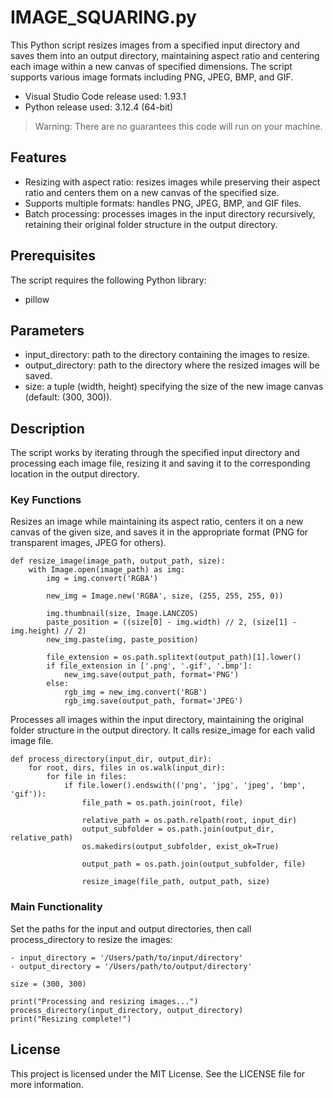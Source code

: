 # IMAGE_SQUARING.py
This Python script resizes images from a specified input directory and saves them into an output directory, maintaining aspect ratio and centering each image within a new canvas of specified dimensions. The script supports various image formats including PNG, JPEG, BMP, and GIF.

- Visual Studio Code release used: 1.93.1
- Python release used: 3.12.4 (64-bit)
> Warning: There are no guarantees this code will run on your machine.

## Features
- Resizing with aspect ratio: resizes images while preserving their aspect ratio and centers them on a new canvas of the specified size.
- Supports multiple formats: handles PNG, JPEG, BMP, and GIF files.
- Batch processing: processes images in the input directory recursively, retaining their original folder structure in the output directory.

## Prerequisites
The script requires the following Python library:
- pillow

## Parameters
- input_directory: path to the directory containing the images to resize.
- output_directory: path to the directory where the resized images will be saved.
- size: a tuple (width, height) specifying the size of the new image canvas (default: (300, 300)).

## Description
The script works by iterating through the specified input directory and processing each image file, resizing it and saving it to the corresponding location in the output directory.

### Key Functions
Resizes an image while maintaining its aspect ratio, centers it on a new canvas of the given size, and saves it in the appropriate format (PNG for transparent images, JPEG for others).
```
def resize_image(image_path, output_path, size):
    with Image.open(image_path) as img:
        img = img.convert('RGBA')
        
        new_img = Image.new('RGBA', size, (255, 255, 255, 0))
        
        img.thumbnail(size, Image.LANCZOS)
        paste_position = ((size[0] - img.width) // 2, (size[1] - img.height) // 2)
        new_img.paste(img, paste_position)

        file_extension = os.path.splitext(output_path)[1].lower()
        if file_extension in ['.png', '.gif', '.bmp']:
            new_img.save(output_path, format='PNG')
        else:
            rgb_img = new_img.convert('RGB')
            rgb_img.save(output_path, format='JPEG')
```

Processes all images within the input directory, maintaining the original folder structure in the output directory. It calls resize_image for each valid image file.
```
def process_directory(input_dir, output_dir):
    for root, dirs, files in os.walk(input_dir):
        for file in files:
            if file.lower().endswith(('png', 'jpg', 'jpeg', 'bmp', 'gif')):
                file_path = os.path.join(root, file)
                
                relative_path = os.path.relpath(root, input_dir)
                output_subfolder = os.path.join(output_dir, relative_path)
                os.makedirs(output_subfolder, exist_ok=True)
                
                output_path = os.path.join(output_subfolder, file)
                
                resize_image(file_path, output_path, size)
```

### Main Functionality
Set the paths for the input and output directories, then call process_directory to resize the images:
```
- input_directory = '/Users/path/to/input/directory'
- output_directory = '/Users/path/to/output/directory'

size = (300, 300)

print("Processing and resizing images...")
process_directory(input_directory, output_directory)
print("Resizing complete!")
```
## License
This project is licensed under the MIT License. See the LICENSE file for more information.
